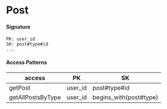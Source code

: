 # Post

#### Signature

```
PK: user_id
SK: post#type#id
...
```

#### Access Patterns

| access            | PK      | SK                     |
| ----------------- | ------- | ---------------------- |
| getPost           | user_id | post#type#id           |
| getAllPostsByType | user_id | begins_with(post#type) |
